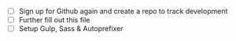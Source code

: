 - [ ] Sign up for Github again and create a repo to track development
- [ ] Further fill out this file
- [ ] Setup Gulp, Sass & Autoprefixer